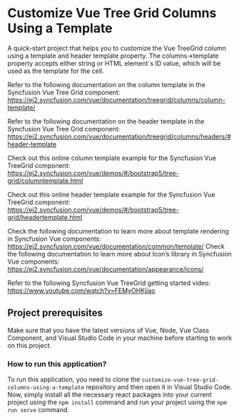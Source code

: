 # Customize Vue Tree Grid Columns Using a Template

A quick-start project that helps you to customize the Vue TreeGrid column using a template and header template property. The columns->template property accepts either string or HTML element`s ID value, which will be used as the template for the cell.

Refer to the following documentation on the column template in the Syncfusion Vue Tree Grid component: 
https://ej2.syncfusion.com/vue/documentation/treegrid/columns/column-template/

Refer to the following documentation on the header template in the Syncfusion Vue Tree Grid component: 
https://ej2.syncfusion.com/vue/documentation/treegrid/columns/headers/#header-template

Check out this online column template example for the Syncfusion Vue TreeGrid component: 
https://ej2.syncfusion.com/vue/demos/#/bootstrap5/tree-grid/columntemplate.html

Check out this online header template example for the Syncfusion Vue TreeGrid component: 
https://ej2.syncfusion.com/vue/demos/#/bootstrap5/tree-grid/headertemplate.html

Check the following documentation to learn more about template rendering in Syncfusion Vue components: 
https://ej2.syncfusion.com/vue/documentation/common/template/
Check the following documentation to learn more about Icon’s library in Syncfusion Vue components: 
https://ej2.syncfusion.com/vue/documentation/appearance/icons/

Refer to the following Syncfusion Vue TreeGrid getting started video: 
https://www.youtube.com/watch?v=FEMyOHKjjao

## Project prerequisites

Make sure that you have the latest versions of Vue, Node, Vue Class Component, and Visual Studio Code in your machine before starting to work on this project.

### How to run this application?

To run this application, you need to clone the `customize-vue-tree-grid-columns-using-a-template` repository and then open it in Visual Studio Code. Now, simply install all the necessary react packages into your current project using the `npm install` command and run your project using the `npm run serve` command.
